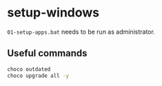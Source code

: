 # setup-windows

`01-setup-apps.bat` needs to be run as administrator.


## Useful commands

```bash
choco outdated
choco upgrade all -y
```
